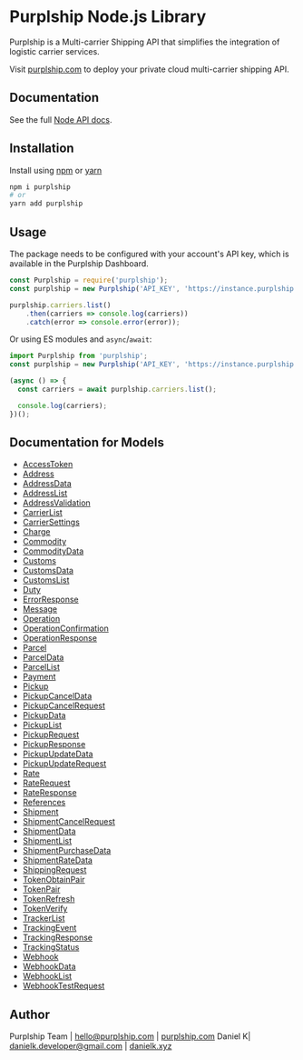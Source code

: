 # Purplship Node.js Library

Purplship is a Multi-carrier Shipping API that simplifies the integration of logistic carrier services.

Visit [purplship.com](https://purplship.com) to deploy your private cloud multi-carrier shipping API.

## Documentation

See the full [Node API docs](https://docs.purplship.com).

## Installation

Install using [npm](https://www.npmjs.com/package/npm) or [yarn](https://yarnpkg.com/)

```bash
npm i purplship
# or 
yarn add purplship
```

## Usage

The package needs to be configured with your account's API key, which is available in the Purplship Dashboard.

```javascript
const Purplship = require('purplship');
const purplship = new Purplship('API_KEY', 'https://instance.purplship.api');

purplship.carriers.list()
    .then(carriers => console.log(carriers))
    .catch(error => console.error(error));
```

Or using ES modules and `async`/`await`:

```javascript
import Purplship from 'purplship';
const purplship = new Purplship('API_KEY', 'https://instance.purplship.api');

(async () => {
  const carriers = await purplship.carriers.list();

  console.log(carriers);
})();
```

## Documentation for Models

- [AccessToken](docs/AccessToken.md)
- [Address](docs/Address.md)
- [AddressData](docs/AddressData.md)
- [AddressList](docs/AddressList.md)
- [AddressValidation](docs/AddressValidation.md)
- [CarrierList](docs/CarrierList.md)
- [CarrierSettings](docs/CarrierSettings.md)
- [Charge](docs/Charge.md)
- [Commodity](docs/Commodity.md)
- [CommodityData](docs/CommodityData.md)
- [Customs](docs/Customs.md)
- [CustomsData](docs/CustomsData.md)
- [CustomsList](docs/CustomsList.md)
- [Duty](docs/Duty.md)
- [ErrorResponse](docs/ErrorResponse.md)
- [Message](docs/Message.md)
- [Operation](docs/Operation.md)
- [OperationConfirmation](docs/OperationConfirmation.md)
- [OperationResponse](docs/OperationResponse.md)
- [Parcel](docs/Parcel.md)
- [ParcelData](docs/ParcelData.md)
- [ParcelList](docs/ParcelList.md)
- [Payment](docs/Payment.md)
- [Pickup](docs/Pickup.md)
- [PickupCancelData](docs/PickupCancelData.md)
- [PickupCancelRequest](docs/PickupCancelRequest.md)
- [PickupData](docs/PickupData.md)
- [PickupList](docs/PickupList.md)
- [PickupRequest](docs/PickupRequest.md)
- [PickupResponse](docs/PickupResponse.md)
- [PickupUpdateData](docs/PickupUpdateData.md)
- [PickupUpdateRequest](docs/PickupUpdateRequest.md)
- [Rate](docs/Rate.md)
- [RateRequest](docs/RateRequest.md)
- [RateResponse](docs/RateResponse.md)
- [References](docs/References.md)
- [Shipment](docs/Shipment.md)
- [ShipmentCancelRequest](docs/ShipmentCancelRequest.md)
- [ShipmentData](docs/ShipmentData.md)
- [ShipmentList](docs/ShipmentList.md)
- [ShipmentPurchaseData](docs/ShipmentPurchaseData.md)
- [ShipmentRateData](docs/ShipmentRateData.md)
- [ShippingRequest](docs/ShippingRequest.md)
- [TokenObtainPair](docs/TokenObtainPair.md)
- [TokenPair](docs/TokenPair.md)
- [TokenRefresh](docs/TokenRefresh.md)
- [TokenVerify](docs/TokenVerify.md)
- [TrackerList](docs/TrackerList.md)
- [TrackingEvent](docs/TrackingEvent.md)
- [TrackingResponse](docs/TrackingResponse.md)
- [TrackingStatus](docs/TrackingStatus.md)
- [Webhook](docs/Webhook.md)
- [WebhookData](docs/WebhookData.md)
- [WebhookList](docs/WebhookList.md)
- [WebhookTestRequest](docs/WebhookTestRequest.md)

## Author

Purplship Team | hello@purplship.com | [purplship.com](https://purplship.com)
Daniel K| danielk.developer@gmail.com | [danielk.xyz](https://danielk.xyz)
